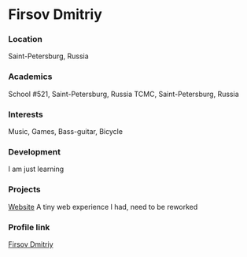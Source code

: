 # Firsov Dmitriy

### Location

Saint-Petersburg, Russia

### Academics

School #521, Saint-Petersburg, Russia
TCMC, Saint-Petersburg, Russia

### Interests

Music, Games, Bass-guitar, Bicycle

### Development

I am just learning

### Projects

[Website](https://github.com/Shtihl/shtihl.github.io) A tiny web experience I had, need to be reworked

### Profile link

[Firsov Dmitriy](https://github.com/Shtihl)
